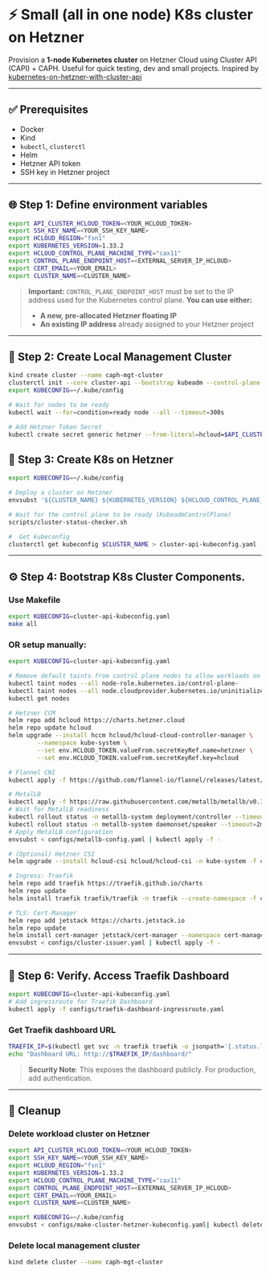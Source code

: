 # ⚡ Small (all in one node) K8s cluster on Hetzner

Provision a **1-node Kubernetes cluster** on Hetzner Cloud using Cluster API (CAPI) + CAPH. Useful for quick testing, dev and small projects. Inspired by [kubernetes-on-hetzner-with-cluster-api](https://community.hetzner.com/tutorials/kubernetes-on-hetzner-with-cluster-api)

---

## ✅ Prerequisites

- Docker
- Kind
- `kubectl`, `clusterctl`
- Helm
- Hetzner API token
- SSH key in Hetzner project

---

## 🌐 Step 1: Define environment variables

```bash
export API_CLUSTER_HCLOUD_TOKEN=<YOUR_HCLOUD_TOKEN>
export SSH_KEY_NAME=<YOUR_SSH_KEY_NAME>
export HCLOUD_REGION="fsn1"
export KUBERNETES_VERSION=1.33.2
export HCLOUD_CONTROL_PLANE_MACHINE_TYPE="cax11"
export CONTROL_PLANE_ENDPOINT_HOST=<EXTERNAL_SERVER_IP_HCLOUD>
export CERT_EMAIL=<YOUR_EMAIL>
export CLUSTER_NAME=<CLUSTER_NAME>
```

> **Important:**
> `CONTROL_PLANE_ENDPOINT_HOST` must be set to the IP address used for the Kubernetes control plane.
> **You can use either:**
> - **A new, pre-allocated Hetzner floating IP**
> - **An existing IP address** already assigned to your Hetzner project


---

## 🧰 Step 2: Create Local Management Cluster

```bash
kind create cluster --name caph-mgt-cluster
clusterctl init --core cluster-api --bootstrap kubeadm --control-plane kubeadm --infrastructure hetzner
export KUBECONFIG=~/.kube/config

# Wait for nodes to be ready
kubectl wait --for=condition=ready node --all --timeout=300s

# Add Hetzner Token Secret
kubectl create secret generic hetzner --from-literal=hcloud=$API_CLUSTER_HCLOUD_TOKEN
```

## 🚀 Step 3: Create K8s on Hetzner
```bash
export KUBECONFIG=~/.kube/config

# Deploy a cluster on Hetzner
envsubst '${CLUSTER_NAME} ${KUBERNETES_VERSION} ${HCLOUD_CONTROL_PLANE_MACHINE_TYPE} ${CONTROL_PLANE_ENDPOINT_HOST} ${HCLOUD_REGION} ${SSH_KEY_NAME}'  < configs/make-cluster-hetzner-kubeconfig.yaml | kubectl apply -f -

# Wait for the control plane to be ready (KubeadmControlPlane)
scripts/cluster-status-checker.sh

#  Get kubeconfig
clusterctl get kubeconfig $CLUSTER_NAME > cluster-api-kubeconfig.yaml

```

---

## ⚙️ Step 4: Bootstrap K8s Cluster Components.

### Use Makefile
```bash
export KUBECONFIG=cluster-api-kubeconfig.yaml
make all
```

### OR setup manually:

```bash
export KUBECONFIG=cluster-api-kubeconfig.yaml

# Remove default taints from control plane nodes to allow workloads on the control plane.
kubectl taint nodes --all node-role.kubernetes.io/control-plane-
kubectl taint nodes --all node.cloudprovider.kubernetes.io/uninitialized-
kubectl get nodes

# Hetzner CCM
helm repo add hcloud https://charts.hetzner.cloud
helm repo update hcloud
helm upgrade --install hccm hcloud/hcloud-cloud-controller-manager \
        --namespace kube-system \
        --set env.HCLOUD_TOKEN.valueFrom.secretKeyRef.name=hetzner \
        --set env.HCLOUD_TOKEN.valueFrom.secretKeyRef.key=hcloud

# Flannel CNI
kubectl apply -f https://github.com/flannel-io/flannel/releases/latest/download/kube-flannel.yml

# MetalLB
kubectl apply -f https://raw.githubusercontent.com/metallb/metallb/v0.15.2/config/manifests/metallb-native.yaml
# Wait for MetalLB readiness
kubectl rollout status -n metallb-system deployment/controller --timeout=2m
kubectl rollout status -n metallb-system daemonset/speaker --timeout=2m
# Apply MetalLB configuration
envsubst < configs/metallb-config.yaml | kubectl apply -f -

# (Optional) Hetzner CSI
helm upgrade --install hcloud-csi hcloud/hcloud-csi -n kube-system -f configs/csi-values.yaml

# Ingress: Traefik
helm repo add traefik https://traefik.github.io/charts
helm repo update
helm install traefik traefik/traefik -n traefik --create-namespace -f configs/traefik-values.yaml

# TLS: Cert-Manager
helm repo add jetstack https://charts.jetstack.io
helm repo update
helm install cert-manager jetstack/cert-manager --namespace cert-manager --create-namespace --set crds.enabled=true
envsubst < configs/cluster-issuer.yaml | kubectl apply -f -
```

---

## 🧪 Step 6: Verify. Access Traefik Dashboard
```bash
export KUBECONFIG=cluster-api-kubeconfig.yaml
# Add ingressroute for Traefik Dashboard
kubectl apply -f configs/traefik-dashboard-ingressroute.yaml
```

### Get Traefik dashboard URL
``` bash
TRAEFIK_IP=$(kubectl get svc -n traefik traefik -o jsonpath='{.status.loadBalancer.ingress[0].ip}')
echo "Dashboard URL: http://$TRAEFIK_IP/dashboard/"
```

> **Security Note**: This exposes the dashboard publicly. For production, add authentication.

---

## 🧹 Cleanup

### Delete workload cluster on Hetzner

```bash
export API_CLUSTER_HCLOUD_TOKEN=<YOUR_HCLOUD_TOKEN>
export SSH_KEY_NAME=<YOUR_SSH_KEY_NAME>
export HCLOUD_REGION="fsn1"
export KUBERNETES_VERSION=1.33.2
export HCLOUD_CONTROL_PLANE_MACHINE_TYPE="cax11"
export CONTROL_PLANE_ENDPOINT_HOST=<EXTERNAL_SERVER_IP_HCLOUD>
export CERT_EMAIL=<YOUR_EMAIL>
export CLUSTER_NAME=<CLUSTER_NAME>
```

```bash
export KUBECONFIG=~/.kube/config
envsubst < configs/make-cluster-hetzner-kubeconfig.yaml| kubectl delete -f -
```

### Delete local management cluster
```bash
kind delete cluster --name caph-mgt-cluster
```
